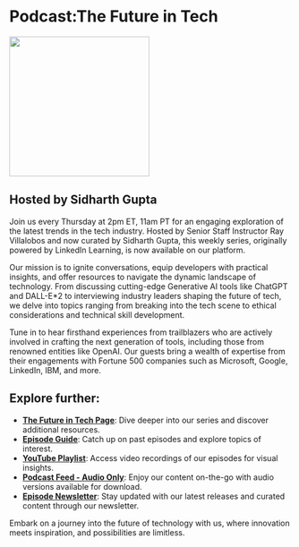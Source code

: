 
# Podcast:The Future in Tech

<img src="https://raybo.org/tfit-feed/images/artwork.jpg" width="250">

## Hosted by Sidharth Gupta

Join us every Thursday at 2pm ET, 11am PT for an engaging exploration of the latest trends in the tech industry. Hosted by Senior Staff Instructor Ray Villalobos and now curated by Sidharth Gupta, this weekly series, originally powered by LinkedIn Learning, is now available on our platform.

Our mission is to ignite conversations, equip developers with practical insights, and offer resources to navigate the dynamic landscape of technology. From discussing cutting-edge Generative AI tools like ChatGPT and DALL-E*2 to interviewing industry leaders shaping the future of tech, we delve into topics ranging from breaking into the tech scene to ethical considerations and technical skill development.

Tune in to hear firsthand experiences from trailblazers who are actively involved in crafting the next generation of tools, including those from renowned entities like OpenAI. Our guests bring a wealth of expertise from their engagements with Fortune 500 companies such as Microsoft, Google, LinkedIn, IBM, and more.

## Explore further:
- **[The Future in Tech Page]([link](https://go.raybo.org/tfit))**: Dive deeper into our series and discover additional resources.
- **[Episode Guide](https://go.raybo.org/tfit-episodes)**: Catch up on past episodes and explore topics of interest.
- **[YouTube Playlist]([link](https://go.raybo.org/tfit-youtube))**: Access video recordings of our episodes for visual insights.
- **[Podcast Feed - Audio Only]([link](https://go.raybo.org/tfit-feed-audio))**: Enjoy our content on-the-go with audio versions available for download.
- **[Episode Newsletter]([link](https://go.raybo.org/tfit-newsletter))**: Stay updated with our latest releases and curated content through our newsletter.

Embark on a journey into the future of technology with us, where innovation meets inspiration, and possibilities are limitless.

